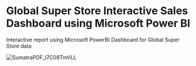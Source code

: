 # Global Super Store Interactive Sales Dashboard using Microsoft Power BI
 Interactive report using Microsoft PowerBI Dashboard for Global Super Store data 

![SumatraPDF_l7C08TmVLL](https://user-images.githubusercontent.com/29508011/222393710-c2749546-ee8b-458d-893c-66ba7552001c.png)
